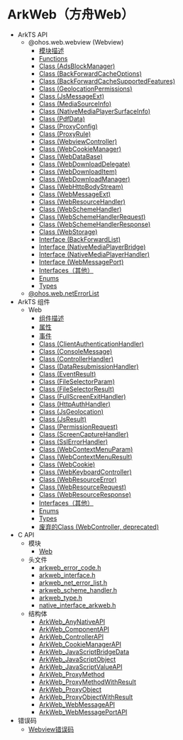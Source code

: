 # ArkWeb（方舟Web）

- ArkTS API<!--arkweb-arkts-->
  - @ohos.web.webview (Webview)<!--js-apis-webview-->
    - [模块描述](arkts-apis-webview.md)
    - [Functions](arkts-apis-webview-f.md)
    - [Class (AdsBlockManager)](arkts-apis-webview-AdsBlockManager.md)
    - [Class (BackForwardCacheOptions)](arkts-apis-webview-BackForwardCacheOptions.md)
    - [Class (BackForwardCacheSupportedFeatures)](arkts-apis-webview-BackForwardCacheSupportedFeatures.md)
    - [Class (GeolocationPermissions)](arkts-apis-webview-GeolocationPermissions.md)
    - [Class (JsMessageExt)](arkts-apis-webview-JsMessageExt.md)
    - [Class (MediaSourceInfo)](arkts-apis-webview-MediaSourceInfo.md)
    - [Class (NativeMediaPlayerSurfaceInfo)](arkts-apis-webview-NativeMediaPlayerSurfaceInfo.md)
    - [Class (PdfData)](arkts-apis-webview-PdfData.md)
    - [Class (ProxyConfig)](arkts-apis-webview-ProxyConfig.md)
    - [Class (ProxyRule)](arkts-apis-webview-ProxyRule.md)
    - [Class (WebviewController)](arkts-apis-webview-WebviewController.md)
    - [Class (WebCookieManager)](arkts-apis-webview-WebCookieManager.md)
    - [Class (WebDataBase)](arkts-apis-webview-WebDataBase.md)
    - [Class (WebDownloadDelegate)](arkts-apis-webview-WebDownloadDelegate.md)
    - [Class (WebDownloadItem)](arkts-apis-webview-WebDownloadItem.md)
    - [Class (WebDownloadManager)](arkts-apis-webview-WebDownloadManager.md)
    - [Class (WebHttpBodyStream)](arkts-apis-webview-WebHttpBodyStream.md)
    - [Class (WebMessageExt)](arkts-apis-webview-WebMessageExt.md)
    - [Class (WebResourceHandler)](arkts-apis-webview-WebResourceHandler.md)
    - [Class (WebSchemeHandler)](arkts-apis-webview-WebSchemeHandler.md)
    - [Class (WebSchemeHandlerRequest)](arkts-apis-webview-WebSchemeHandlerRequest.md)
    - [Class (WebSchemeHandlerResponse)](arkts-apis-webview-WebSchemeHandlerResponse.md)
    - [Class (WebStorage)](arkts-apis-webview-WebStorage.md)  
    - [Interface (BackForwardList)](arkts-apis-webview-BackForwardList.md)
    - [Interface (NativeMediaPlayerBridge)](arkts-apis-webview-NativeMediaPlayerBridge.md)
    - [Interface (NativeMediaPlayerHandler)](arkts-apis-webview-NativeMediaPlayerHandler.md)
    - [Interface (WebMessagePort)](arkts-apis-webview-WebMessagePort.md)
    - [Interfaces（其他）](arkts-apis-webview-i.md)
    - [Enums](arkts-apis-webview-e.md)
    - [Types](arkts-apis-webview-t.md)
  - [@ohos.web.netErrorList](arkts-apis-netErrorList.md)
- ArkTS 组件<!--arkweb-comp-->
  - Web<!--ts-basic-components-web-->
    - [组件描述](arkts-basic-components-web.md)
    - [属性](arkts-basic-components-web-attributes.md)
    - [事件](arkts-basic-components-web-events.md)
    - [Class (ClientAuthenticationHandler)](arkts-basic-components-web-ClientAuthenticationHandler.md)
    - [Class (ConsoleMessage)](arkts-basic-components-web-ConsoleMessage.md)
    - [Class (ControllerHandler)](arkts-basic-components-web-ControllerHandler.md)
    - [Class (DataResubmissionHandler)](arkts-basic-components-web-DataResubmissionHandler.md)
    - [Class (EventResult)](arkts-basic-components-web-EventResult.md)
    - [Class (FileSelectorParam)](arkts-basic-components-web-FileSelectorParam.md)
    - [Class (FileSelectorResult)](arkts-basic-components-web-FileSelectorResult.md)
    - [Class (FullScreenExitHandler)](arkts-basic-components-web-FullScreenExitHandler.md)
    - [Class (HttpAuthHandler)](arkts-basic-components-web-HttpAuthHandler.md)
    - [Class (JsGeolocation)](arkts-basic-components-web-JsGeolocation.md)
    - [Class (JsResult)](arkts-basic-components-web-JsResult.md)
    - [Class (PermissionRequest)](arkts-basic-components-web-PermissionRequest.md)
    - [Class (ScreenCaptureHandler)](arkts-basic-components-web-ScreenCaptureHandler.md)
    - [Class (SslErrorHandler)](arkts-basic-components-web-SslErrorHandler.md)
    - [Class (WebContextMenuParam)](arkts-basic-components-web-WebContextMenuParam.md)
    - [Class (WebContextMenuResult)](arkts-basic-components-web-WebContextMenuResult.md)
    - [Class (WebCookie)](arkts-basic-components-web-WebCookie.md)
    - [Class (WebKeyboardController)](arkts-basic-components-web-WebKeyboardController.md)
    - [Class (WebResourceError)](arkts-basic-components-web-WebResourceError.md)
    - [Class (WebResourceRequest)](arkts-basic-components-web-WebResourceRequest.md)
    - [Class (WebResourceResponse)](arkts-basic-components-web-WebResourceResponse.md)
    - [Interfaces（其他）](arkts-basic-components-web-i.md)
    - [Enums](arkts-basic-components-web-e.md)
    - [Types](arkts-basic-components-web-t.md)
    - [废弃的Class (WebController, deprecated)](arkts-basic-components-web-WebController.md)
- C API<!--arkweb-c-->
  - 模块<!--arkweb-module-->
    - [Web](_web.md)
  - 头文件<!--arkweb-headerfile-->
    - [arkweb_error_code.h](arkweb__error__code_8h.md)
    - [arkweb_interface.h](arkweb__interface_8h.md)
    - [arkweb_net_error_list.h](arkweb__net__error__list_8h.md)
    - [arkweb_scheme_handler.h](arkweb__scheme__handler_8h.md)
    - [arkweb_type.h](arkweb__type_8h.md)
    - [native_interface_arkweb.h](native__interface__arkweb_8h.md)
  - 结构体<!--arkweb-struct-->
    - [ArkWeb_AnyNativeAPI](_ark_web___any_native_a_p_i.md)
    - [ArkWeb_ComponentAPI](_ark_web___component_a_p_i.md)
    - [ArkWeb_ControllerAPI](_ark_web___controller_a_p_i.md)
    - [ArkWeb_CookieManagerAPI](_ark_web___cookie_manager_a_p_i.md)
    - [ArkWeb_JavaScriptBridgeData](_ark_web___java_script_bridge_data.md)
    - [ArkWeb_JavaScriptObject](_ark_web___java_script_object.md)
    - [ArkWeb_JavaScriptValueAPI](_ark_web___java_script_value_a_p_i.md)
    - [ArkWeb_ProxyMethod](_ark_web___proxy_method.md)
    - [ArkWeb_ProxyMethodWithResult](_ark_web___proxy_method_with_result.md)
    - [ArkWeb_ProxyObject](_ark_web___proxy_object.md)
    - [ArkWeb_ProxyObjectWithResult](_ark_web___proxy_object_with_result.md)
    - [ArkWeb_WebMessageAPI](_ark_web___web_message_a_p_i.md)
    - [ArkWeb_WebMessagePortAPI](_ark_web___web_message_port_a_p_i.md)
- 错误码<!--arkweb-arkts-errcode-->
  - [Webview错误码](errorcode-webview.md)
